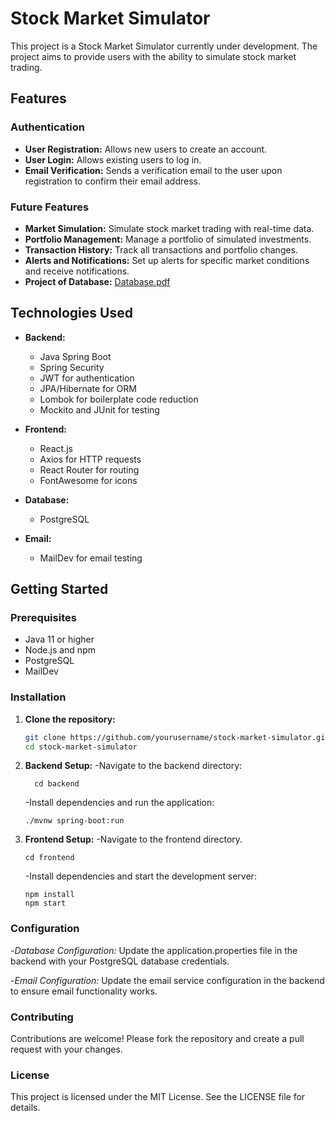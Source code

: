 # Stock Market Simulator

This project is a Stock Market Simulator currently under development. The project aims to provide users with the ability to simulate stock market trading.

## Features

### Authentication
- **User Registration:** Allows new users to create an account.
- **User Login:** Allows existing users to log in.
- **Email Verification:** Sends a verification email to the user upon registration to confirm their email address.

### Future Features
- **Market Simulation:** Simulate stock market trading with real-time data.
- **Portfolio Management:** Manage a portfolio of simulated investments.
- **Transaction History:** Track all transactions and portfolio changes.
- **Alerts and Notifications:** Set up alerts for specific market conditions and receive notifications.
- **Project of Database:** [Database.pdf](https://github.com/Kashyl1/Stock_Market_SimulatorX/files/15365477/Database.pdf)



## Technologies Used

- **Backend:**
  - Java Spring Boot
  - Spring Security
  - JWT for authentication
  - JPA/Hibernate for ORM
  - Lombok for boilerplate code reduction
  - Mockito and JUnit for testing

- **Frontend:**
  - React.js
  - Axios for HTTP requests
  - React Router for routing
  - FontAwesome for icons

- **Database:**
  - PostgreSQL

- **Email:**
  - MailDev for email testing

## Getting Started

### Prerequisites

- Java 11 or higher
- Node.js and npm
- PostgreSQL
- MailDev

### Installation

1. **Clone the repository:**
   ```bash
   git clone https://github.com/yourusername/stock-market-simulator.git
   cd stock-market-simulator
   ```
2. **Backend Setup:**
   -Navigate to the backend directory:
   ```
     cd backend
   ```
   -Install dependencies and run the application:
   ```
   ./mvnw spring-boot:run
   ```
3. **Frontend Setup:**
   -Navigate to the frontend directory.
   ```
   cd frontend
   ```
   -Install dependencies and start the development server:
   ```
   npm install
   npm start
   ```
### Configuration
   -*Database Configuration:*
   Update the application.properties file in the backend with your PostgreSQL database credentials.
  
 -*Email Configuration:*
   Update the email service configuration in the backend to ensure email functionality works.

### Contributing
   Contributions are welcome! Please fork the repository and create a pull request with your changes.

### License
   This project is licensed under the MIT License. See the LICENSE file for details.





   
   
